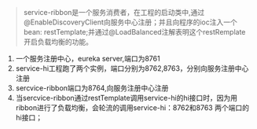 >service-ribbon是一个服务消费者，在工程的启动类中,通过@EnableDiscoveryClient向服务中心注册；并且向程序的ioc注入一个bean: restTemplate;并通过@LoadBalanced注解表明这个restRemplate开启负载均衡的功能。

1. 一个服务注册中心，eureka server,端口为8761
2. service-hi工程跑了两个实例，端口分别为8762,8763，分别向服务注册中心注册
3. sercvice-ribbon端口为8764,向服务注册中心注册
4. 当sercvice-ribbon通过restTemplate调用service-hi的hi接口时，因为用ribbon进行了负载均衡，会轮流的调用service-hi：8762和8763 两个端口的hi接口；